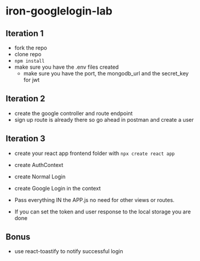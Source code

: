 # iron-googlelogin-lab

## Iteration 1
- fork the repo
- clone repo
- ```npm install```
- make sure you have the .env files created
  - make sure you have the port, the mongodb_url and the secret_key for jwt

## Iteration 2
- create the google controller and route endpoint
- sign up route is already there so go ahead in postman and create a user

##  Iteration 3
- create your react app frontend folder with 
```npx create react app```
- create AuthContext
- create Normal Login 
- create Google Login in the context

- Pass everything IN the APP.js
  no need for other views or routes.
- If you can set the token and user response to the local storage you are done

## Bonus
- use react-toastify to notify successful 
  login